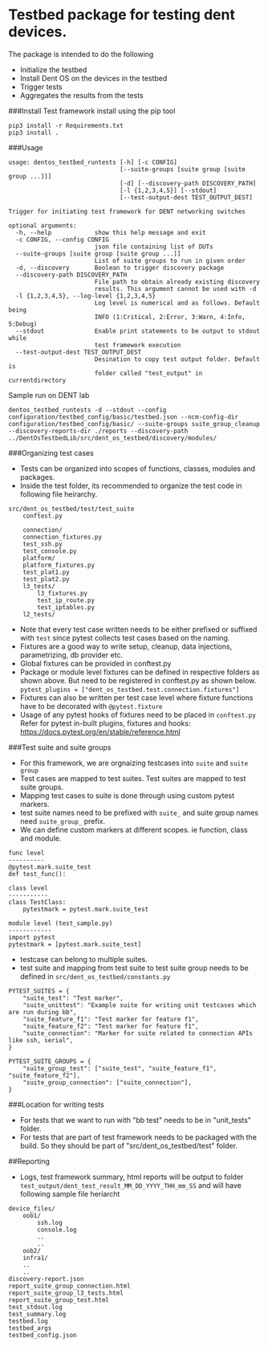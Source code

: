 # Testbed package for testing dent devices.

The package is intended to do the following

- Initialize the testbed
- Install Dent OS on the devices in the testbed
- Trigger tests
- Aggregates the results from the tests

###Install
Test framework install using the pip tool
```
pip3 install -r Requirements.txt
pip3 install .
```

###Usage
```
usage: dentos_testbed_runtests [-h] [-c CONFIG]
                               [--suite-groups [suite group [suite group ...]]]
                               [-d] [--discovery-path DISCOVERY_PATH]
                               [-l {1,2,3,4,5}] [--stdout]
                               [--test-output-dest TEST_OUTPUT_DEST]

Trigger for initiating test framework for DENT networking switches

optional arguments:
  -h, --help            show this help message and exit
  -c CONFIG, --config CONFIG
                        json file containing list of DUTs
  --suite-groups [suite group [suite group ...]]
                        List of suite groups to run in given order
  -d, --discovery       Boolean to trigger discovery package
  --discovery-path DISCOVERY_PATH
                        File path to obtain already existing discovery
                        results. This argument cannot be used with -d
  -l {1,2,3,4,5}, --log-level {1,2,3,4,5}
                        Log level is numerical and as follows. Default being
                        INFO (1:Critical, 2:Error, 3:Warn, 4:Info, 5:Debug)
  --stdout              Enable print statements to be output to stdout while
                        test framework execution
  --test-output-dest TEST_OUTPUT_DEST
                        Desination to copy test output folder. Default is
                        folder called "test_output" in currentdirectory
```

Sample run on DENT lab

```
dentos_testbed_runtests -d --stdout --config configuration/testbed_config/basic/testbed.json --ncm-config-dir configuration/testbed_config/basic/ --suite-groups suite_group_cleanup --discovery-reports-dir ./reports --discovery-path ../DentOsTestbedLib/src/dent_os_testbed/discovery/modules/
```

 ###Organizing test cases
 - Tests can be organized into scopes of functions, classes, modules and packages.
 - Inside the test folder, its recommended to organize the test code in following file heirarchy.
```
src/dent_os_testbed/test/test_suite
	conftest.py

	connection/
  	connection_fixtures.py
  	test_ssh.py
  	test_console.py
	platform/
  	platform_fixtures.py
  	test_plat1.py
  	test_plat2.py
	l3_tests/
		l3_fixtures.py
		test_ip_route.py
		test_iptables.py
	l2_tests/
```
 - Note  that every test case written needs to be either prefixed or suffixed with `test` since pytest collects test cases based on the naming.
 - Fixtures are a good way to write setup, cleanup, data injections, parametrizing, db provider etc.
 - Global fixtures can be provided in conftest.py
 - Package or module level fixtures can be defined in respective folders as shown above. But need to be registered in conftest.py as shown below.
   `pytest_plugins = ["dent_os_testbed.test.connection.fixtures"]`
 - Fixtures can also be written per test case level where fixture functions have to be decorated with `@pytest.fixture`
 - Usage of any pytest hooks of fixtures need to be placed in `conftest.py`
   Refer for pytest in-built plugins, fixtures and hooks: https://docs.pytest.org/en/stable/reference.html

###Test suite and suite groups
- For this framework, we are orgnaizing testcases into `suite` and `suite group`
- Test cases are mapped to test suites. Test suites are mapped to test suite groups.
- Mapping test cases to suite is done through using custom pytest markers.
- test suite names need to be prefixed with `suite_` and suite group names need `suite_group_` prefix.
- We can define custom markers at different scopes. ie function, class and module.

```
func level
----------
@pytest.mark.suite_test
def test_func():

class level
-----------
class TestClass:
    pytestmark = pytest.mark.suite_test

module level (test_sample.py)
------------
import pytest
pytestmark = [pytest.mark.suite_test]
```

- testcase can belong to multiple suites.
- test suite and mapping from test suite to test suite group needs to be defined in `src/dent_os_testbed/constants.py`

```
PYTEST_SUITES = {
    "suite_test": "Test marker",
    "suite_unittest": "Example suite for writing unit testcases which are run during bb",
    "suite_feature_f1": "Test marker for feature f1",
    "suite_feature_f2": "Test marker for feature f1",
    "suite_connection": "Marker for suite related to connection APIs like ssh, serial",
}

PYTEST_SUITE_GROUPS = {
    "suite_group_test": ["suite_test", "suite_feature_f1", "suite_feature_f2"],
    "suite_group_connection": ["suite_connection"],
}
```


###Location for writing tests
- For tests that we want to run with "bb test" needs to be in "unit_tests" folder.
- For tests that are part of test framework needs to be packaged with the build. So they should be part of "src/dent_os_testbed/test" folder.

##Reporting
- Logs, test framework summary, html reports will be output to folder `test_output/dent_test_result_MM_DD_YYYY_THH_mm_SS` and will have following sample file heriarcht
```
device_files/
	oob1/
		ssh.log
		console.log
		..
		..
	oob2/
	infra1/
	..
	..
discovery-report.json
report_suite_group_connection.html
report_suite_group_l3_tests.html
report_suite_group_test.html
test_stdout.log
test_summary.log
testbed.log
testbed_args
testbed_config.json
```
